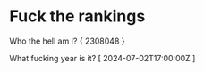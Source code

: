 # Fuck the rankings

Who the hell am I?
{ 2308048 }

What fucking year is it?
[ 2024-07-02T17:00:00Z ]
